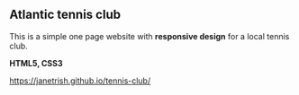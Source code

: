 ## Atlantic tennis club ##

This is a simple one page website with **responsive design** for a local tennis club.  

**HTML5, CSS3**

https://janetrish.github.io/tennis-club/

